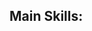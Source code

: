 ## Main Skills:
 <link rel="stylesheet" type='text/css' href="https://cdn.jsdelivr.net/gh/devicons/devicon@latest/devicon.min.css" />
          
